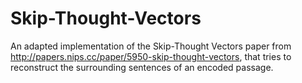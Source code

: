 # Skip-Thought-Vectors

An adapted implementation of the Skip-Thought Vectors paper from http://papers.nips.cc/paper/5950-skip-thought-vectors, that tries to reconstruct the surrounding sentences of an encoded passage. 

